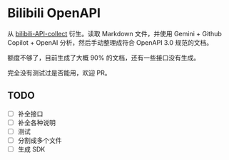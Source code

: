 # Bilibili OpenAPI

从 [bilibili-API-collect](https://github.com/SocialSisterYi/bilibili-API-collect) 衍生。读取 Markdown 文件，并使用 Gemini + Github Copilot + OpenAI 分析，然后手动整理成符合 OpenAPI 3.0 规范的文档。

额度不够了，目前生成了大概 90% 的文档，还有一些接口没有生成。

完全没有测试过是否能用，欢迎 PR。

## TODO

- [ ] 补全接口
- [ ] 补全各种说明
- [ ] 测试
- [ ] 分割成多个文件
- [ ] 生成 SDK
